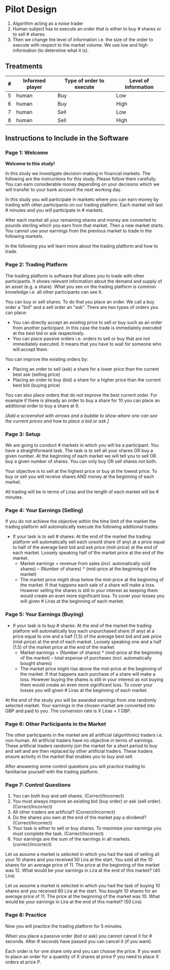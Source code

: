 # Pilot Design

1. Algorithm acting as a noise trader
2. Human subject has to execute an order that is either to buy # shares or to sell # shares.
3. Then we change the level of information i.e. the size of the order to execute with respect to the market volume. We use low and high information (to determine what it is).

## Treatments

| #   | Informed player | Type of order to execute | Level of information |
| --- | --------------- | ------------------------ | -------------------- |
| 5   | human           | Buy                      | Low                  |
| 6   | human           | Buy                      | High                 |
| 7   | human           | Sell                     | Low                  |
| 8   | human           | Sell                     | High                 |

## Instructions to Include in the Software

### Page 1: Welcome

**Welcome to this study!**

In this study we investigate decision-making in financial markets. The following are the instructions for this study. Please follow them carefully. You can earn considerable money depending on your decisions which we will transfer to your bank account the next working day.

In this study you will participate in markets where you can earn money by trading with other participants on our trading platform. Each market will last # minutes and you will participate in # markets.

After each market all your remaining shares and money are converted to pounds sterling which you earn from that market. Then a new market starts. You cannot use your earnings from the previous market to trade in the following markets.

In the following you will learn more about the trading platform and how to trade.

### Page 2: Trading Platform

The trading platform is software that allows you to trade with other participants. It shows relevant information about the demand and supply of an asset (e.g. a share). What you see on the trading platform is common knowledge i.e. all other participants can see it.

You can buy or sell shares. To do that you place an order. We call a buy order a "bid" and a sell order an "ask". There are two types of orders you can place:

- You can directly accept an existing price to sell or buy such as an order from another participant. In this case the trade is immediately executed at the best bid or ask respectively.
- You can place passive orders i.e. orders to sell or buy that are not immediately executed. It means that you have to wait for someone who will accept them.

You can improve the existing orders by:

- Placing an order to sell (ask) a share for a lower price than the current best ask (selling price)
- Placing an order to buy (bid) a share for a higher price than the current best bid (buying price)

You can also place orders that do not improve the best current order. For example if there is already an order to buy a share for 10 you can place an additional order to buy a share at 9.

_[Add a screenshot with arrows and a bubble to show where one can see the current prices and how to place a bid or ask.]_

### Page 3: Setup

We are going to conduct # markets in which you will be a participant. You have a straightforward task. The task is to sell all your shares OR buy a given number. At the beginning of each market we will tell you to sell OR buy a given number of shares. You can only buy OR sell shares not both.

Your objective is to sell at the highest price or buy at the lowest price. To buy or sell you will receive shares AND money at the beginning of each market.

All trading will be in terms of Liras and the length of each market will be # minutes.

### Page 4: Your Earnings (Selling)

If you do not achieve the objective within the time limit of the market the trading platform will automatically execute the following additional trades:

- If your task is to sell # shares: At the end of the market the trading platform will automatically sell each unsold share (if any) at a price equal to half of the average best bid and ask price (mid-price) at the end of each market. Loosely speaking half of the market price at the end of the market.
  - Market earnings = revenue from sales (incl. automatically sold shares) – (Number of shares) \* (mid-price at the beginning of the market)
  - The market price might drop below the mid-price at the beginning of the market. If that happens each sale of a share will make a loss. However selling the shares is still in your interest as keeping them would create an even more significant loss. To cover your losses you will given # Liras at the beginning of each market.

### Page 5: Your Earnings (Buying)

- If your task is to buy # shares: At the end of the market the trading platform will automatically buy each unpurchased share (if any) at a price equal to one and a half (1.5) of the average best bid and ask price (mid-price) at the end of each market. Loosely speaking one and a half (1.5) of the market price at the end of the market.
  - Market earnings = (Number of shares) \* (mid-price at the beginning of the market) – total expense of purchases (incl. automatically bought shares)
  - The market price might rise above the mid-price at the beginning of the market. If that happens each purchase of a share will make a loss. However buying the shares is still in your interest as not buying them would create an even more significant loss. To cover your losses you will given # Liras at the beginning of each market.

At the end of the study you will be awarded earnings from one randomly selected market. Your earnings in the chosen market are converted into GBP and paid to you. The conversion rate is X Liras = 1 GBP.

### Page 6: Other Participants in the Market

The other participants in the market are all artificial (algorithmic) traders i.e. non-human. All artificial traders have no objective in terms of earnings. These artificial traders randomly join the market for a short period to buy and sell and are then replaced by other artificial traders. These traders ensure activity in the market that enables you to buy and sell.

After answering some control questions you will practice trading to familiarise yourself with the trading platform.

### Page 7: Control Questions

1. You can both buy and sell shares. (Correct/Incorrect)
2. You must always improve an existing bid (buy order) or ask (sell order). (Correct/Incorrect)
3. All other traders are artificial? (Correct/Incorrect)
4. Do the shares you own at the end of the market pay a dividend? (Correct/Incorrect)
5. Your task is either to sell or buy shares. To maximise your earnings you must complete the task. (Correct/Incorrect)
6. Your earnings are the sum of the earnings in all markets. (correct/incorrect)

Let us assume a market is selected in which you had the task of selling all your 10 shares and you received 50 Lira at the start. You sold all the 10 shares for an average price of 11. The price at the beginning of the market was 12. What would be your earnings in Lira at the end of this market? (40 Lira)

Let us assume a market is selected in which you had the task of buying 10 shares and you received 60 Lira at the start. You bought 10 shares for an average price of 11. The price at the beginning of the market was 10. What would be your earnings in Lira at the end of this market? (50 Lira)

### Page 8: Practice

Now you will practice the trading platform for 5 minutes.

When you place a passive order (bid or ask) you cannot cancel it for # seconds. After # seconds have passed you can cancel it (if you want).

Each order is for one share only and you can choose the price. If you want to place an order for a quantity of X shares at price P you need to place X orders at price P.
